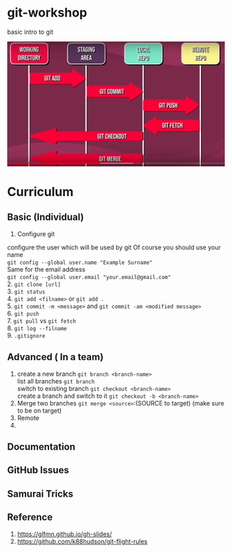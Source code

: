 # git-workshop
basic intro to git 

![git flow](flow.png)

# Curriculum
## Basic (Individual)
1. Configure git

configure the user which will be used by git
Of course you should use your name  
`git config --global user.name "Example Surname"`  
Same for the email address  
`git config --global user.email "your.email@gmail.com" `  
2. `git clone [url]`  
3. `git status`  
4. `git add <filname>` or `git add .`  
5. `git commit -m <message>` and `git commit -am <modified message>`     
6. `git push`    
7. `git pull`  vs `git fetch`  
8. `git log --filname`   
9. `.gitignore`


## Advanced ( In a team)
1. create a new branch `git branch <branch-name>`  
   list all branches `git branch`  
   switch to existing branch `git checkout <branch-name>`  
   create a branch and switch to it `git checkout -b <branch-name>`
2. Merge two branches
  `git merge <source>`:(SOURCE to target) (make sure to be on target)
3. Remote 
4. 
   
   

## Documentation

## GitHub Issues


## Samurai Tricks



## Reference
1. https://glfmn.github.io/gh-slides/
2. https://github.com/k88hudson/git-flight-rules
